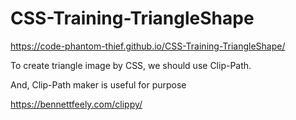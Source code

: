 # CSS-Training-TriangleShape

https://code-phantom-thief.github.io/CSS-Training-TriangleShape/

To create triangle image by CSS, we should use Clip-Path.

And, Clip-Path maker is useful for purpose 

https://bennettfeely.com/clippy/
